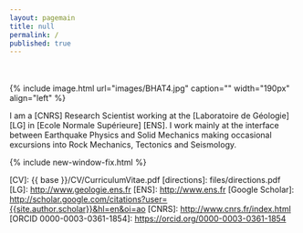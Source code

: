 ```yaml
---
layout: pagemain
title: null
permalink: /
published: true
---
```


<br><br>
{% include image.html url="images/BHAT4.jpg" caption="" width="190px" align="left" %}

I am a [CNRS] Research Scientist working at the [Laboratoire de Géologie] [LG] in [Ecole Normale Supérieure] [ENS]. I work mainly at the interface between Earthquake Physics and Solid Mechanics making occasional excursions into Rock Mechanics, Tectonics and Seismology.


{% include new-window-fix.html %}

[CONTACT]: /contact/
[BIO]: /bio/
[CV]: {{ base }}/CV/CurriculumVitae.pdf
[directions]: files/directions.pdf
[LG]: http://www.geologie.ens.fr
[ENS]: http://www.ens.fr
[Google Scholar]: http://scholar.google.com/citations?user={{site.author.scholar}}&hl=en&oi=ao
[CNRS]: http://www.cnrs.fr/index.html
[ORCID 0000-0003-0361-1854]: https://orcid.org/0000-0003-0361-1854
